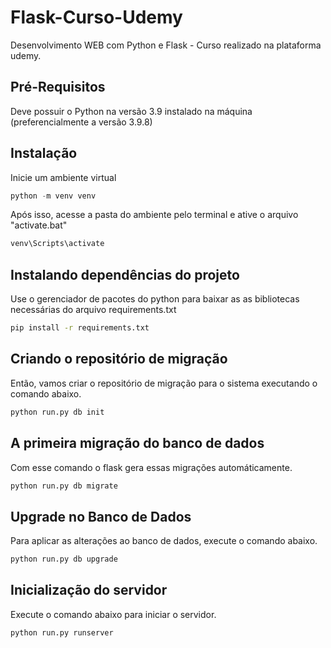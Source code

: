 # Flask-Curso-Udemy
 Desenvolvimento WEB com Python e Flask - Curso realizado na plataforma udemy.

## Pré-Requisitos

Deve possuir o Python na versão 3.9 instalado na máquina (preferencialmente a versão 3.9.8)

## Instalação

Inicie um ambiente virtual

```python
python -m venv venv
```

Após isso, acesse a pasta do ambiente pelo terminal e ative o arquivo "activate.bat"

```bash
venv\Scripts\activate
```

## Instalando dependências do projeto

Use o gerenciador de pacotes do python para baixar as as bibliotecas necessárias do arquivo requirements.txt

```bash
pip install -r requirements.txt
```

## Criando o repositório de migração

Então, vamos criar o repositório de migração para o sistema executando o comando abaixo.

```bash
python run.py db init
```

## A primeira migração do banco de dados

Com esse comando o flask gera essas migrações automáticamente.

```bash
python run.py db migrate
```

## Upgrade no Banco de Dados

Para aplicar as alterações ao banco de dados, execute o comando abaixo.

```bash
python run.py db upgrade
```

## Inicialização do servidor

Execute o comando abaixo para iniciar o servidor.

```bash
python run.py runserver
```
